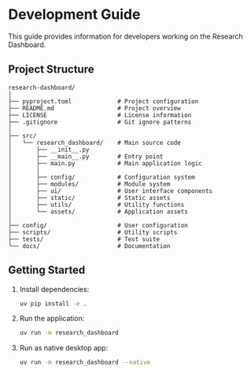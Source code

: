 # Development Guide

This guide provides information for developers working on the Research Dashboard.

## Project Structure

```
research-dashboard/
│
├── pyproject.toml             # Project configuration
├── README.md                  # Project overview
├── LICENSE                    # License information
├── .gitignore                 # Git ignore patterns
│
├── src/
│   └── research_dashboard/    # Main source code
│       ├── __init__.py
│       ├── __main__.py        # Entry point
│       ├── main.py            # Main application logic
│       │
│       ├── config/            # Configuration system
│       ├── modules/           # Module system
│       ├── ui/                # User interface components
│       ├── static/            # Static assets
│       ├── utils/             # Utility functions
│       └── assets/            # Application assets
│
├── config/                    # User configuration
├── scripts/                   # Utility scripts
├── tests/                     # Test suite
└── docs/                      # Documentation
```

## Getting Started

1. Install dependencies:
   ```bash
   uv pip install -e .
   ```

2. Run the application:
   ```bash
   uv run -m research_dashboard
   ```

3. Run as native desktop app:
   ```bash
   uv run -m research_dashboard --native
   ```
